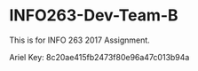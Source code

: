 # INFO263-Dev-Team-B
This is for INFO 263 2017 Assignment.




Ariel Key:
8c20ae415fb2473f80e96a47c013b94a
